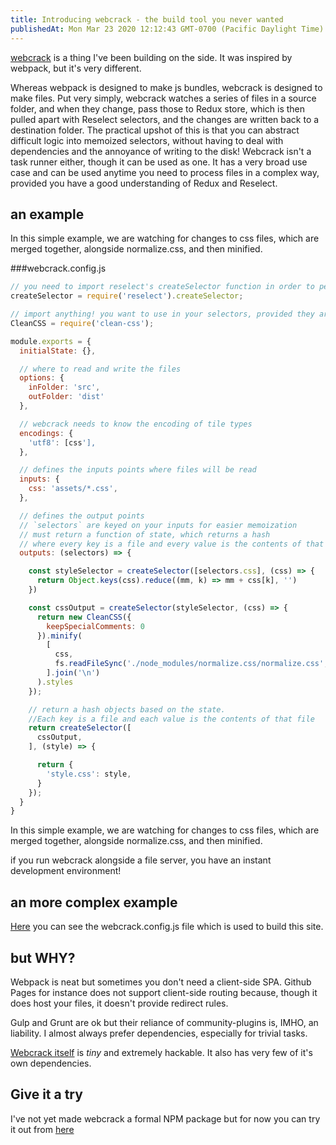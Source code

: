 ```yaml
---
title: Introducing webcrack - the build tool you never wanted
publishedAt: Mon Mar 23 2020 12:12:43 GMT-0700 (Pacific Daylight Time)
---
```


[webcrack](https://github.com/adamwong246/adamwong246.github.io/tree/dev/webcrack) is a thing I've been building on the side. It was inspired by webpack, but it's very different.

Whereas webpack is designed to make js bundles, webcrack is designed to make files. Put very simply, webcrack watches a series of files in a source folder, and when they change, pass those to Redux store, which is then pulled apart with Reselect selectors, and the changes are written back to a destination folder. The practical upshot of this is that you can abstract difficult logic into memoized selectors, without having to deal with dependencies and the annoyance of writing to the disk! Webcrack isn't a task runner either, though it can be used as one. It has a very broad use case and can be used anytime you need to process files in a complex way, provided you have a good understanding of Redux and Reselect.

## an example

In this simple example, we are watching for changes to css files, which are merged together, alongside normalize.css, and then minified.

###webcrack.config.js

```javascript
// you need to import reselect's createSelector function in order to perform memoized logic
createSelector = require('reselect').createSelector;

// import anything! you want to use in your selectors, provided they are *purely functional*
CleanCSS = require('clean-css');

module.exports = {
  initialState: {},

  // where to read and write the files
  options: {
    inFolder: 'src',
    outFolder: 'dist'
  },

  // webcrack needs to know the encoding of tile types
  encodings: {
    'utf8': [css'],
  },

  // defines the inputs points where files will be read
  inputs: {
    css: 'assets/*.css',
  },

  // defines the output points
  // `selectors` are keyed on your inputs for easier memoization
  // must return a function of state, which returns a hash
  // where every key is a file and every value is the contents of that file
  outputs: (selectors) => {

    const styleSelector = createSelector([selectors.css], (css) => {
      return Object.keys(css).reduce((mm, k) => mm + css[k], '')
    })

    const cssOutput = createSelector(styleSelector, (css) => {
      return new CleanCSS({
        keepSpecialComments: 0
      }).minify(
        [
          css,
          fs.readFileSync('./node_modules/normalize.css/normalize.css', 'utf8')
        ].join('\n')
      ).styles
    });

    // return a hash objects based on the state.
    //Each key is a file and each value is the contents of that file
    return createSelector([
      cssOutput,
    ], (style) => {

      return {
        'style.css': style,
      }
    });
  }
}
```
In this simple example, we are watching for changes to css files, which are merged together, alongside normalize.css, and then minified.

if you run webcrack alongside a file server, you have an instant development environment!

## an more complex example

[Here](https://github.com/adamwong246/adamwong246.github.io/blob/dev/webcrack.config.js) you can see the webcrack.config.js file which is used to build this site.

## but WHY?

Webpack is neat but sometimes you don't need a client-side SPA. Github Pages for instance does not support client-side routing because, though it does host your files, it doesn't provide redirect rules.

Gulp and Grunt are ok but their reliance of community-plugins is, IMHO, an liability. I almost always prefer dependencies, especially for trivial tasks.

[Webcrack itself](https://github.com/adamwong246/adamwong246.github.io/blob/dev/webcrack/index.js) is *tiny* and extremely hackable. It also has very few of it's own dependencies.

## Give it a try

I've not yet made webcrack a formal NPM package but for now you can try it out from [here](https://github.com/adamwong246/adamwong246.github.io/tree/dev/webcrack)

